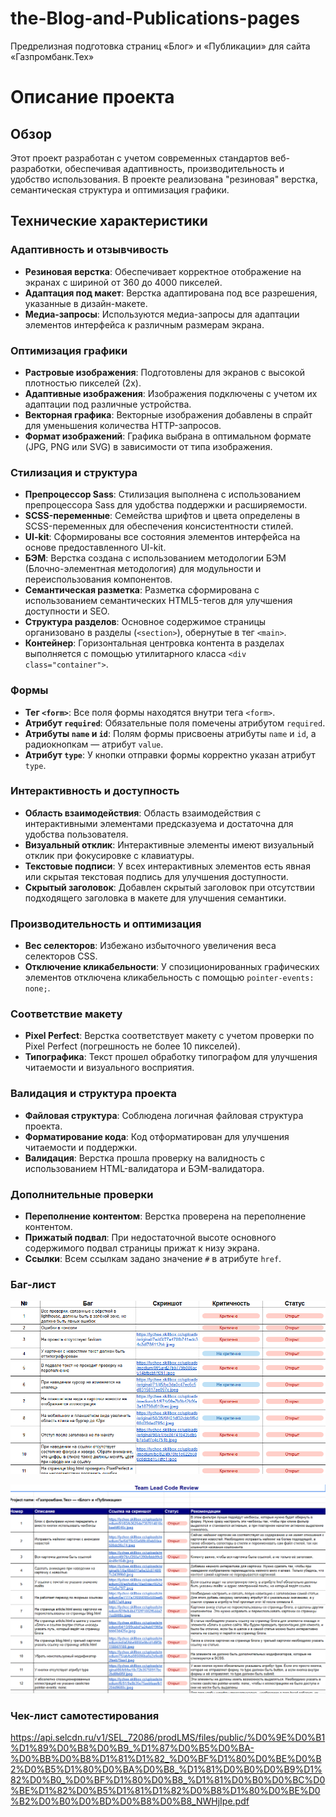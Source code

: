 # the-Blog-and-Publications-pages
Предрелизная подготовка страниц «Блог» и «Публикации» для сайта «Газпромбанк.Тех»

# Описание проекта

## Обзор

Этот проект разработан с учетом современных стандартов веб-разработки, обеспечивая адаптивность, производительность и удобство использования. В проекте реализована "резиновая" верстка, семантическая структура и оптимизация графики.

## Технические характеристики

### Адаптивность и отзывчивость

*   **Резиновая верстка**: Обеспечивает корректное отображение на экранах с шириной от 360 до 4000 пикселей.
*   **Адаптация под макет**: Верстка адаптирована под все разрешения, указанные в дизайн-макете.
*   **Медиа-запросы**: Используются медиа-запросы для адаптации элементов интерфейса к различным размерам экрана.

### Оптимизация графики

*   **Растровые изображения**: Подготовлены для экранов с высокой плотностью пикселей (2x).
*   **Адаптивные изображения**: Изображения подключены с учетом их адаптации под различные устройства.
*   **Векторная графика**: Векторные изображения добавлены в спрайт для уменьшения количества HTTP-запросов.
*   **Формат изображений**: Графика выбрана в оптимальном формате (JPG, PNG или SVG) в зависимости от типа изображения.

### Стилизация и структура

*   **Препроцессор Sass**: Стилизация выполнена с использованием препроцессора Sass для удобства поддержки и расширяемости.
*   **SCSS-переменные**: Семейства шрифтов и цвета определены в SCSS-переменных для обеспечения консистентности стилей.
*   **UI-kit**: Сформированы все состояния элементов интерфейса на основе предоставленного UI-kit.
*   **БЭМ**: Верстка создана с использованием методологии БЭМ (Блочно-элементная методология) для модульности и переиспользования компонентов.
*   **Семантическая разметка**: Разметка сформирована с использованием семантических HTML5-тегов для улучшения доступности и SEO.
*   **Структура разделов**: Основное содержимое страницы организовано в разделы (`<section>`), обернутые в тег `<main>`.
*   **Контейнер**: Горизонтальная центровка контента в разделах выполняется с помощью утилитарного класса `<div class="container">`.

### Формы

*   **Тег `<form>`**: Все поля формы находятся внутри тега `<form>`.
*   **Атрибут `required`**: Обязательные поля помечены атрибутом `required`.
*   **Атрибуты `name` и `id`**: Полям формы присвоены атрибуты `name` и `id`, а радиокнопкам — атрибут `value`.
*   **Атрибут `type`**: У кнопки отправки формы корректно указан атрибут `type`.

### Интерактивность и доступность

*   **Область взаимодействия**: Область взаимодействия с интерактивными элементами предсказуема и достаточна для удобства пользователя.
*   **Визуальный отклик**: Интерактивные элементы имеют визуальный отклик при фокусировке с клавиатуры.
*   **Текстовые подписи**: У всех интерактивных элементов есть явная или скрытая текстовая подпись для улучшения доступности.
*   **Скрытый заголовок**: Добавлен скрытый заголовок при отсутствии подходящего заголовка в макете для улучшения семантики.

### Производительность и оптимизация

*   **Вес селекторов**: Избежано избыточного увеличения веса селекторов CSS.
*   **Отключение кликабельности**: У спозиционированных графических элементов отключена кликабельность с помощью `pointer-events: none;`.

### Соответствие макету

*   **Pixel Perfect**: Верстка соответствует макету с учетом проверки по Pixel Perfect (погрешность не более 10 пикселей).
*   **Типографика**: Текст прошел обработку типографом для улучшения читаемости и визуального восприятия.

### Валидация и структура проекта

*   **Файловая структура**: Соблюдена логичная файловая структура проекта.
*   **Форматирование кода**: Код отформатирован для улучшения читаемости и поддержки.
*   **Валидация**: Верстка прошла проверку на валидность с использованием HTML-валидатора и БЭМ-валидатора.

### Дополнительные проверки

*   **Переполнение контентом**: Верстка проверена на переполнение контентом.
*   **Прижатый подвал**: При недостаточной высоте основного содержимого подвал страницы прижат к низу экрана.
*   **Ссылки**: Всем ссылкам задано значение `#` в атрибуте `href`.

### Баг-лист

![alt text](image.png)

![alt text](image-1.png)

### Чек-лист самотестирования

https://api.selcdn.ru/v1/SEL_72086/prodLMS/files/public/%D0%9E%D0%B1%D1%89%D0%B8%D0%B9_%D1%87%D0%B5%D0%BA-%D0%BB%D0%B8%D1%81%D1%82_%D0%BF%D1%80%D0%BE%D0%B2%D0%B5%D1%80%D0%BA%D0%B8_%D1%81%D0%B0%D0%B9%D1%82%D0%B0_%D0%BF%D1%80%D0%B8_%D1%81%D0%B0%D0%BC%D0%BE%D1%82%D0%B5%D1%81%D1%82%D0%B8%D1%80%D0%BE%D0%B2%D0%B0%D0%BD%D0%B8%D0%B8_NWHjIpe.pdf